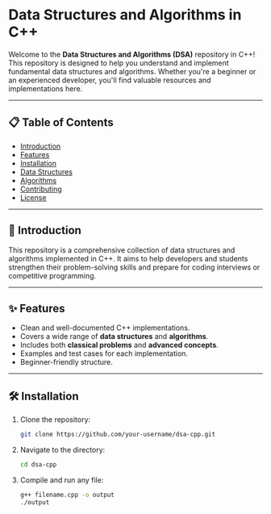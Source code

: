 # Data Structures and Algorithms in C++

Welcome to the **Data Structures and Algorithms (DSA)** repository in C++! This repository is designed to help you understand and implement fundamental data structures and algorithms. Whether you're a beginner or an experienced developer, you'll find valuable resources and implementations here.

---

## 📋 Table of Contents

- [Introduction](#introduction)
- [Features](#features)
- [Installation](#installation)
- [Data Structures](#data-structures)
- [Algorithms](#algorithms)
- [Contributing](#contributing)
- [License](#license)

---

## 📖 Introduction

This repository is a comprehensive collection of data structures and algorithms implemented in C++. It aims to help developers and students strengthen their problem-solving skills and prepare for coding interviews or competitive programming.

---

## ✨ Features

- Clean and well-documented C++ implementations.
- Covers a wide range of **data structures** and **algorithms**.
- Includes both **classical problems** and **advanced concepts**.
- Examples and test cases for each implementation.
- Beginner-friendly structure.

---

## 🛠 Installation

1. Clone the repository:
   ```bash
   git clone https://github.com/your-username/dsa-cpp.git
   ```
2. Navigate to the directory:
   ```bash
   cd dsa-cpp
   ```
3. Compile and run any file:
    ```bash
    g++ filename.cpp -o output
    ./output
    ```
